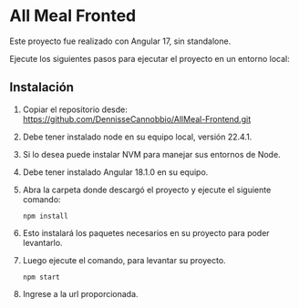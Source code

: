 # All Meal Fronted

Este proyecto fue realizado con Angular 17, sin standalone. 

Ejecute los siguientes pasos para ejecutar el proyecto en un entorno local:

## Instalación

1. Copiar el repositorio desde: https://github.com/DennisseCannobbio/AllMeal-Frontend.git
2. Debe tener instalado node en su equipo local, versión 22.4.1.
3. Si lo desea puede instalar NVM para manejar sus entornos de Node.
4. Debe tener instalado Angular 18.1.0 en su equipo.
5. Abra la carpeta donde descargó el proyecto y ejecute el siguiente comando:

       npm install
   
7. Esto instalará los paquetes necesarios en su proyecto para poder levantarlo.
8. Luego ejecute el comando, para levantar su proyecto.
     
       npm start

9. Ingrese a la url proporcionada. 

